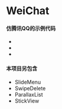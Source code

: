 # WeiChat
#### 仿腾讯QQ的示例代码
* 
* 
* 

#### 本项目另包含
* SlideMenu
* SwipeDelete
* ParallaxList
* StickView